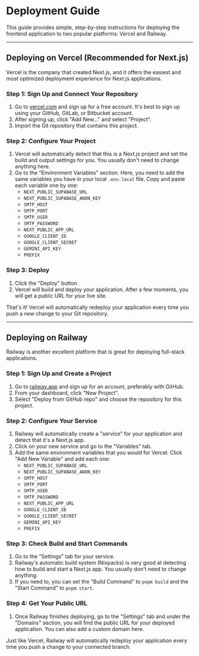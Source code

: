 # Deployment Guide

This guide provides simple, step-by-step instructions for deploying the frontend application to two popular platforms: Vercel and Railway.

---

## Deploying on Vercel (Recommended for Next.js)

Vercel is the company that created Next.js, and it offers the easiest and most optimized deployment experience for Next.js applications.

### Step 1: Sign Up and Connect Your Repository

1.  Go to [vercel.com](https://vercel.com/) and sign up for a free account. It's best to sign up using your GitHub, GitLab, or Bitbucket account.
2.  After signing up, click "Add New..." and select "Project".
3.  Import the Git repository that contains this project.

### Step 2: Configure Your Project

1.  Vercel will automatically detect that this is a Next.js project and set the build and output settings for you. You usually don't need to change anything here.
2.  Go to the "Environment Variables" section. Here, you need to add the same variables you have in your local `.env.local` file. Copy and paste each variable one by one:
    - `NEXT_PUBLIC_SUPABASE_URL`
    - `NEXT_PUBLIC_SUPABASE_ANON_KEY`
    - `SMTP_HOST`
    - `SMTP_PORT`
    - `SMTP_USER`
    - `SMTP_PASSWORD`
    - `NEXT_PUBLIC_APP_URL`
    - `GOOGLE_CLIENT_ID`
    - `GOOGLE_CLIENT_SECRET`
    - `GEMINI_API_KEY`
    - `PREFIX`

### Step 3: Deploy

1.  Click the "Deploy" button.
2.  Vercel will build and deploy your application. After a few moments, you will get a public URL for your live site.

That's it! Vercel will automatically redeploy your application every time you push a new change to your Git repository.

---

## Deploying on Railway

Railway is another excellent platform that is great for deploying full-stack applications.

### Step 1: Sign Up and Create a Project

1.  Go to [railway.app](https://railway.app/) and sign up for an account, preferably with GitHub.
2.  From your dashboard, click "New Project".
3.  Select "Deploy from GitHub repo" and choose the repository for this project.

### Step 2: Configure Your Service

1.  Railway will automatically create a "service" for your application and detect that it's a Next.js app.
2.  Click on your new service and go to the "Variables" tab.
3.  Add the same environment variables that you would for Vercel. Click "Add New Variable" and add each one:
    - `NEXT_PUBLIC_SUPABASE_URL`
    - `NEXT_PUBLIC_SUPABASE_ANON_KEY`
    - `SMTP_HOST`
    - `SMTP_PORT`
    - `SMTP_USER`
    - `SMTP_PASSWORD`
    - `NEXT_PUBLIC_APP_URL`
    - `GOOGLE_CLIENT_ID`
    - `GOOGLE_CLIENT_SECRET`
    - `GEMINI_API_KEY`
    - `PREFIX`

### Step 3: Check Build and Start Commands

1.  Go to the "Settings" tab for your service.
2.  Railway's automatic build system (Nixpacks) is very good at detecting how to build and start a Next.js app. You usually don't need to change anything.
3.  If you need to, you can set the "Build Command" to `pnpm build` and the "Start Command" to `pnpm start`.

### Step 4: Get Your Public URL

1.  Once Railway finishes deploying, go to the "Settings" tab and under the "Domains" section, you will find the public URL for your deployed application. You can also add a custom domain here.

Just like Vercel, Railway will automatically redeploy your application every time you push a change to your connected branch.

